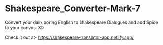# Shakespeare_Converter-Mark-7
Convert your daily boring English to Shakespeare Dialogues and add Spice to your convos. XD

Check it out at- https://shakespeare-translator-app.netlify.app/
